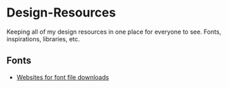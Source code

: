 Design-Resources
================

Keeping all of my design resources in one place for everyone to see. Fonts, inspirations, libraries, etc.

Fonts
-------------------------
* [Websites for font file downloads](https://github.com/brandonbrown/Design-Resources/blob/master/font-downloads.md)